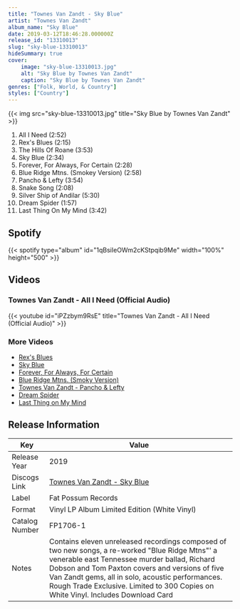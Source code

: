 ```yaml
---
title: "Townes Van Zandt - Sky Blue"
artist: "Townes Van Zandt"
album_name: "Sky Blue"
date: 2019-03-12T18:46:28.000000Z
release_id: "13310013"
slug: "sky-blue-13310013"
hideSummary: true
cover:
    image: "sky-blue-13310013.jpg"
    alt: "Sky Blue by Townes Van Zandt"
    caption: "Sky Blue by Townes Van Zandt"
genres: ["Folk, World, & Country"]
styles: ["Country"]
---
```


{{< img src="sky-blue-13310013.jpg" title="Sky Blue by Townes Van Zandt" >}}

<!-- section break -->

1. All I Need (2:52)
2. Rex's Blues (2:15)
3. The Hills Of Roane  (3:53)
4. Sky Blue (2:34)
5. Forever, For Always, For Certain (2:28)
6. Blue Ridge Mtns. (Smokey Version) (2:58)
7. Pancho & Lefty (3:54)
8. Snake Song (2:08)
9. Silver Ship of Andilar (5:30)
10. Dream Spider (1:57)
11. Last Thing On My Mind (3:42)

<!-- section break -->


## Spotify
{{< spotify type="album" id="1qBsiIeOWm2cKStpqib9Me" width="100%" height="500" >}}



## Videos
### Townes Van Zandt - All I Need (Official Audio)
{{< youtube id="iPZzbym9RsE" title="Townes Van Zandt - All I Need (Official Audio)" >}}<br>

### More Videos

- [Rex's Blues](https://www.youtube.com/watch?v=4U74ZESnmp0)
- [Sky Blue](https://www.youtube.com/watch?v=jv8i067f5yM)
- [Forever, For Always, For Certain](https://www.youtube.com/watch?v=-XtpKt0heq8)
- [Blue Ridge Mtns. (Smoky Version)](https://www.youtube.com/watch?v=G4u_OZ2o2D0)
- [Townes Van Zandt - Pancho & Lefty](https://www.youtube.com/watch?v=RfNRLrYWjnc)
- [Dream Spider](https://www.youtube.com/watch?v=qsSveNJ3Iu0)
- [Last Thing on My Mind](https://www.youtube.com/watch?v=42XHepyp2r0)


## Release Information
|  Key           | Value                                                |
| ---------------| ---------------------------------------------------- |
| Release Year   | 2019                                   |
| Discogs Link   | [Townes Van Zandt - Sky Blue](https://www.discogs.com/release/13310013-Townes-Van-Zandt-Sky-Blue) |
| Label          | Fat Possum Records |
| Format         | Vinyl LP Album Limited Edition (White Vinyl) |
| Catalog Number | FP1706-1 |
| Notes | Contains eleven unreleased recordings composed of two new songs, a re-worked "Blue Ridge Mtns"' a venerable east Tennessee murder ballad, Richard Dobson and Tom Paxton covers and versions of five Van Zandt gems, all in solo, acoustic performances.  Rough Trade Exclusive. Limited to 300 Copies on White Vinyl.  Includes Download Card |